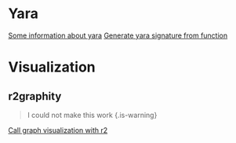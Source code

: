 <!-- TITLE: Misc helpers -->

# Yara
[Some information about yara](https://github.com/radare/radare2/blob/master/doc/yara.md)
[Generate yara signature from function](https://gist.github.com/cmatthewbrooks/ea38729ec5f69c8c7c966d3e37016020)

# Visualization
## r2graphity
> I could not make this work {.is-warning}

[Call graph visualization with r2](https://github.com/pinkflawd/r2graphity)
